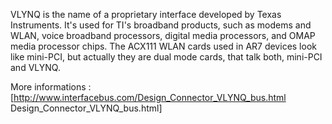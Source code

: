 VLYNQ is the name of a proprietary interface developed by Texas
Instruments. It's used for TI's broadband products, such as modems and
WLAN, voice broadband processors, digital media processors, and OMAP
media processor chips. The ACX111 WLAN cards used in AR7 devices look
like mini-PCI, but actually they are dual mode cards, that talk both,
mini-PCI and VLYNQ.

More informations :
\[<http://www.interfacebus.com/Design_Connector_VLYNQ_bus.html>
Design\_Connector\_VLYNQ\_bus.html\]
